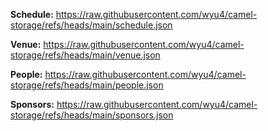 **Schedule:** https://raw.githubusercontent.com/wyu4/camel-storage/refs/heads/main/schedule.json

**Venue:** https://raw.githubusercontent.com/wyu4/camel-storage/refs/heads/main/venue.json

**People:** https://raw.githubusercontent.com/wyu4/camel-storage/refs/heads/main/people.json

**Sponsors:** https://raw.githubusercontent.com/wyu4/camel-storage/refs/heads/main/sponsors.json
